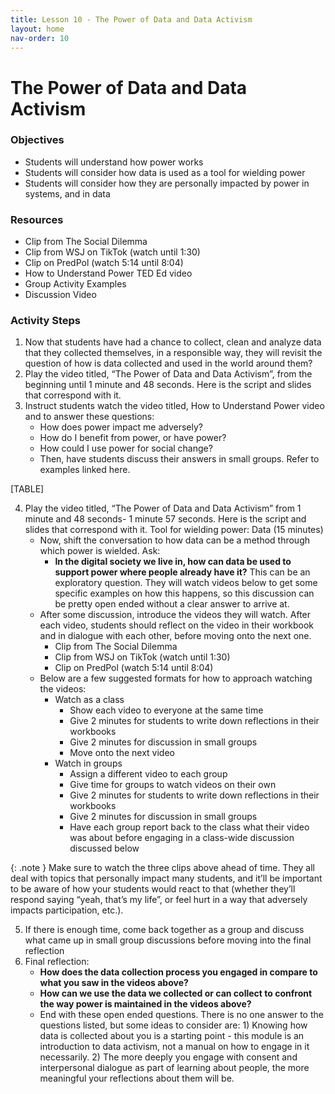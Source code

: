 ```yaml
---
title: Lesson 10 - The Power of Data and Data Activism
layout: home
nav-order: 10
---
```


# The Power of Data and Data Activism

### Objectives
- Students will understand how power works
- Students will consider how data is used as a tool for wielding power
- Students will consider how they are personally impacted by power in systems, and in data

### Resources
- Clip from The Social Dilemma
- Clip from WSJ on TikTok (watch until 1:30)
- Clip on PredPol (watch 5:14 until 8:04)
- How to Understand Power TED Ed video
- Group Activity Examples
- Discussion Video

### Activity Steps
1. Now that students have had a chance to collect, clean and analyze data that they collected themselves, in a responsible way, they will revisit the question of how is data collected and used in the world around them?
2. Play the video titled, “The Power of Data and Data Activism”, from the beginning until 1 minute and 48 seconds. Here is the script and slides that correspond with it.
3. Instruct students watch the video titled,  How to Understand Power video and  to answer these questions:
    - How does power impact me adversely?
    - How do I benefit from power, or have power?
    - How could I use power for social change? 
    - Then, have students discuss their answers in small groups. Refer to examples linked here.

[TABLE]

4. Play the video titled, “The Power of Data and Data Activism” from 1 minute  and 48 seconds- 1 minute 57 seconds. Here is the script and slides that correspond with it. Tool for wielding power: Data (15 minutes)
    - Now, shift the conversation to how data can be a method through which power is wielded. Ask:
        - **In the digital society we live in, how can data be used to support power where people already have it?** This can be an exploratory question. They will watch videos below to get some specific examples on how this happens, so this discussion can be pretty open ended without a clear answer to arrive at.
    - After some discussion, introduce the videos they will watch. After each video, students should reflect on the video in their workbook and in dialogue with each other, before moving onto the next one. 
        - Clip from The Social Dilemma
        - Clip from WSJ on TikTok (watch until 1:30)
        - Clip on PredPol (watch 5:14 until 8:04) 
    - Below are a few suggested formats for how to approach watching the videos:
        - Watch as a class
            - Show each video to everyone at the same time
            - Give 2 minutes for students to write down reflections in their workbooks
            - Give 2 minutes for discussion in small groups
            - Move onto the next video
        - Watch in groups
            - Assign a different video to each group
            - Give time for groups to watch videos on their own
            - Give 2 minutes for students to write down reflections in their workbooks
            - Give 2 minutes for discussion in small groups
            - Have each group report back to the class what their video was about before engaging in a class-wide discussion discussed below

{: .note }
Make sure to watch the three clips above ahead of time. They all deal with topics that personally impact many students, and it’ll be important to be aware of how your students would react to that (whether they’ll respond saying “yeah, that’s my life”, or feel hurt in a way that adversely impacts participation, etc.).

5. If there is enough time, come back together as a group and discuss what came up in small group discussions before moving into the final reflection
6. Final reflection:
    - **How does the data collection process you engaged in compare to what you saw in the videos above?**
    - **How can we use the data we collected or can collect to confront the way power is maintained in the videos above?**
    - End with these open ended questions. There is no one answer to the questions listed, but some ideas to consider are: 1) Knowing how data is collected about you is a starting point - this module is an introduction to data activism, not a manual on how to engage in it necessarily. 2) The more deeply you engage with consent and interpersonal dialogue as part of learning about people, the more meaningful your reflections about them will be.
